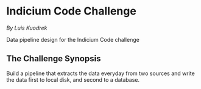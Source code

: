 # Indicium Code Challenge
*By Luis Kuodrek*

Data pipeline design for the Indicium Code challenge

## The Challenge Synopsis

Build a pipeline that extracts the data everyday from two sources and write the data first to local disk, and second to a database. 